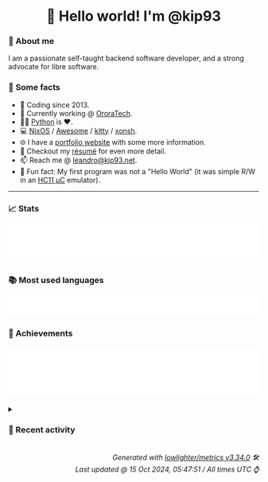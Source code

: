 <!-- README template, populated using this action:
     https://github.com/kip93/kip93/blob/main/.github/workflows/readme.yml. -->

<h1 align="center">👋 Hello world! I'm @kip93</h1> <!-- LOGIN => username -->

### 👤 About me

I am a passionate self-taught backend software developer, and a strong advocate for libre software.


### 💬 Some facts

* 📅 Coding since 2013.
* 💼 Currently working @ [OroraTech](https://ororatech.com/).
* 👨‍💻 [Python](https://github.com/search?q=user%3Akip93&l=python) is ❤️. <!-- LOGIN => username -->
* 💻 [NixOS](https://github.com/NixOS/) /
     [Awesome](https://github.com/awesomeWM/) /
     [kitty](https://github.com/kovidgoyal/kitty/) /
     [xonsh](https://github.com/xonsh/).
* 🌐 I have a [portfolio website](https://kip93.net/) with some more information.
* 📝 Checkout my [résumé](https://kip93.net/resume/) for even more detail.
* 📫 Reach me @ [leandro@kip93.net](mailto:leandro@kip93.net).
* 🎲 Fun fact: My first program was not a "Hello World" (it was simple R/W in an [HC11 µC](https://en.wikipedia.org/wiki/68HC11) emulator).


-----------------------------------------------------------------------------------------------------------------------


### 📈 Stats

![](./stats.svg)


### 📚 Most used languages <!-- by percentage, in decreasing order -->

![](./languages.svg)


### 🏅 Achievements

![](./achievements.svg)


<details> <!-- Last activity -->
<!-- Almost verbatim copy of https://github.com/lowlighter/metrics/blob/latest/source/templates/markdown/partials/activity.ejs, but restructured to be foldable. -->
<summary><h3>📰 Recent activity</h3></summary>

* 🌟 Starred [jellyfin/jellyfin](https://github.com/jellyfin/jellyfin)
  * *On 13 Oct 2024, 17:07:53*
* 🌟 Starred [gethomepage/homepage](https://github.com/gethomepage/homepage)
  * *On 13 Oct 2024, 17:03:14*
  * *On 13 Oct 2024, 04:28:24*
* ➡️ Pushed 10000 commits in [kip93/nixpkgs](https://github.com/kip93/nixpkgs) on branch `chore/calibre-web-ldap`
  * [#9e70960](https://github.com/kip93/nixpkgs/commit/9e70960) p3x-onenote: 2023.4.117 -&gt; 2024.10.110 (#346490)
  * [#e3f04ae](https://github.com/kip93/nixpkgs/commit/e3f04ae) python312Packages.pyeconet: 0.1.22 -&gt; 0.1.23

Diff: https://github.com/w1ll1am23/pyeconet/compare/refs/tags/v0.1.22...v0.1.23

Changelog: https://github.com/w1ll1am23/pyeconet/releases/tag/v0.1.23
  * [#55dd815](https://github.com/kip93/nixpkgs/commit/55dd815) python312Packages.pysml: 0.1.3 -&gt; 0.1.4

Diff: https://github.com/mtdcr/pysml/compare/refs/tags/0.1.3...0.1.4
  * [#d9c9aa3](https://github.com/kip93/nixpkgs/commit/d9c9aa3) yt-dlp: 2024.9.27 -&gt; 2024.10.7 (#347247)
  * [#10ea84d](https://github.com/kip93/nixpkgs/commit/10ea84d) vimPlugins.nvim-treesitter: update grammars
  * [#aa6af57](https://github.com/kip93/nixpkgs/commit/aa6af57) vimPlugins: update on 2024-10-07
  * [#e8200a3](https://github.com/kip93/nixpkgs/commit/e8200a3) luaPackages: update on 2024-10-07
  * [#e0268f7](https://github.com/kip93/nixpkgs/commit/e0268f7) gitleaks: 8.20.0 -&gt; 8.20.1 (#347250)
  * [#a6e7e8d](https://github.com/kip93/nixpkgs/commit/a6e7e8d) ggshield: 1.32.0 -&gt; 1.32.1 (#347251)
  * [#c82c1ea](https://github.com/kip93/nixpkgs/commit/c82c1ea) metasploit: 6.4.28 -&gt; 6.4.29 (#347252)
  * [#719ef91](https://github.com/kip93/nixpkgs/commit/719ef91) python311Packages.llama-index-core: 0.11.14 -&gt; 0.11.16

Diff: https://github.com/run-llama/llama_index/compare/refs/tags/v0.11.14...v0.11.16

Changelog: https://github.com/run-llama/llama_index/blob/0.11.16/CHANGELOG.md
  * [#829927f](https://github.com/kip93/nixpkgs/commit/829927f) forbidden: 12.5 -&gt; 12.6 (#346643)
  * [#af8cdb4](https://github.com/kip93/nixpkgs/commit/af8cdb4) elementary-xfce-icon-theme: 0.19 -&gt; 0.20 (#347240)
  * [#f937138](https://github.com/kip93/nixpkgs/commit/f937138) python312Packages.mailchecker: 6.0.9 -&gt; 6.0.11

Changelog: https://github.com/FGRibreau/mailchecker/blob/v6.0.11/CHANGELOG.md
  * [#a97373a](https://github.com/kip93/nixpkgs/commit/a97373a) azure-cli: install completions for all shells (#346715)
  * [#2d63d9a](https://github.com/kip93/nixpkgs/commit/2d63d9a) python311Packages.llama-index-multi-modal-llms-openai: 0.2.1 -&gt; 0.2.2
  * [#e17b42a](https://github.com/kip93/nixpkgs/commit/e17b42a) python311Packages.llama-index-llms-openai: 0.2.9 -&gt; 0.2.12
  * [#2d17cb8](https://github.com/kip93/nixpkgs/commit/2d17cb8) python311Packages.llama-parse: 0.5.6 -&gt; 0.5.7
  * [#9eb7308](https://github.com/kip93/nixpkgs/commit/9eb7308) python311Packages.llama-cloud: 0.0.17 -&gt; 0.1.2
  * [#48469bc](https://github.com/kip93/nixpkgs/commit/48469bc) python311Packages.llama-index-embeddings-gemini: 0.2.0 -&gt; 0.2.1
  * *On 12 Oct 2024, 12:09:20*
</details>


<h6 align="right"><em>
    Generated with <a href="https://github.com/lowlighter/metrics/tree/latest/">lowlighter/metrics v3.34.0</a> 🛠️<br> <!-- VERSION => MAJOR.minor.patch -->
    Last updated @ 15 Oct 2024, 05:47:51 / All times UTC ⌚ <!-- meta.generated => DD/MM/YYYY, hh:mm -->
</em></h6>
